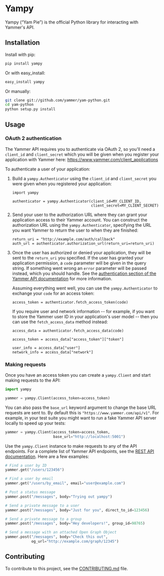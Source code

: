 # Yampy

Yampy (“Yam Pie”) is the official Python library for interacting with
Yammer's API.

## Installation

Install with pip:

```sh
pip install yampy
```

Or with easy_install:

```sh
easy_install yampy
```

Or manually:

```sh
git clone git://github.com/yammer/yam-python.git
cd yam-python
python setup.py install
```

## Usage

### OAuth 2 authentication

The Yammer API requires you to authenticate via OAuth 2, so you'll need a
`client_id` and `client_secret` which you will be given when you register your
application with Yammer here: <https://www.yammer.com/client_applications>

To authenticate a user of your application:

1.  Build a `yampy.Authenticator` using the `client_id` and `client_secret` you
    were given when you registered your application:

        import yampy

        authenticator = yampy.Authenticator(client_id=MY_CLIENT_ID,
                                            client_secret=MY_CLIENT_SECRET)

2.  Send your user to the authorization URL where they can grant your
    application access to their Yammer account. You can construct the
    authorization URL using the `yampy.Authenticator`, specifying the URL you
    want Yammer to return the user to when they are finished:

        return_uri = "http://example.com/auth/callback"
        auth_url = authenticator.authorization_url(return_uri=return_uri)

3.  Once the user has authorized or denied your application, they will be sent
    to the `return_uri` you specified. If the user has granted your application
    permission, a `code` parameter will be given in the query string. If
    something went wrong an `error` parameter will be passed instead,
    which you should handle. See the [authentication section of the Yammer API
    documentation][API-auth] for more information.

    Assuming everything went well, you can use the `yampy.Authenticator` to
    exchange your `code` for an access token:

        access_token = authenticator.fetch_access_token(code)

    If you require user and network information -- for example, if you want to
    store the Yammer user ID in your application's user model -- then you can
    use the `fetch_access_data` method instead:

        access_data = authenticator.fetch_access_data(code)

        access_token = access_data["access_token"]["token"]

        user_info = access_data["user"]
        network_info = access_data["network"]

### Making requests

Once you have an access token you can create a `yampy.Client` and start making
requests to the API:

```python
import yampy

yammer = yampy.Client(access_token=access_token)
```

You can also pass the `base_url` keyword argument to change the base URL
requests are sent to. By default this is `"https://www.yammer.com/api/v1"`. For
example, in your test suite you might want to run a fake Yammer API server
locally to speed up your tests:

```python
yammer = yampy.Client(access_token=access_token,
                      base_url="http://localhost:5001")
```

Use the `yampy.Client` instance to make requests to any of the API endpoints.
For a complete list of Yammer API endpoints, see the [REST API
documentation](http://developer.yammer.com/restapi/). Here are a few examples:

```python
# Find a user by ID
yammer.get("/users/123456")

# Find a user by email
yammer.get("/users/by_email", email="user@example.com")

# Post a status message
yammer.post("/messages", body="Trying out yampy")

# Send a private message to a user
yammer.post("/messages", body="Just for you", direct_to_id=123456)

# Send a private message to a group
yammer.post("/messages", body="Hey developers!", group_id=98765)

# Send a message with an attached Open Graph Object
yammer.post("/messages", body="Check this out",
            og_url="http://example.com/graph/12345")
```

## Contributing

To contribute to this project, see the
[CONTRIBUTING.md](https://github.com/yammer/yam-python/blob/master/CONTRIBUTING.md)
file.

[API-auth]: https://developer.yammer.com/authentication/
